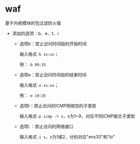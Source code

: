 # waf

基于内核模块的包过滤防火墙

- 添加的选项：b、e、t、i

  - 选项b：禁止访问时间段的开始时间

    输入格式`-b xx:xx`；

    例：`-b 09:35`

  - 选项e：禁止访问时间段的结束时间

    输入格式`-e xx:xx`；

    例：`-e 19:35`

  - 选项t：禁止访问的ICMP网络包的子类型

    输入格式`-p icmp -t x`，x为1~9，对应不同ICMP报文子类型

  - 选项i ：禁止访问的网络接口

    输入格式`-i x`，x为1或2，分别对应"ens33"和“lo"

